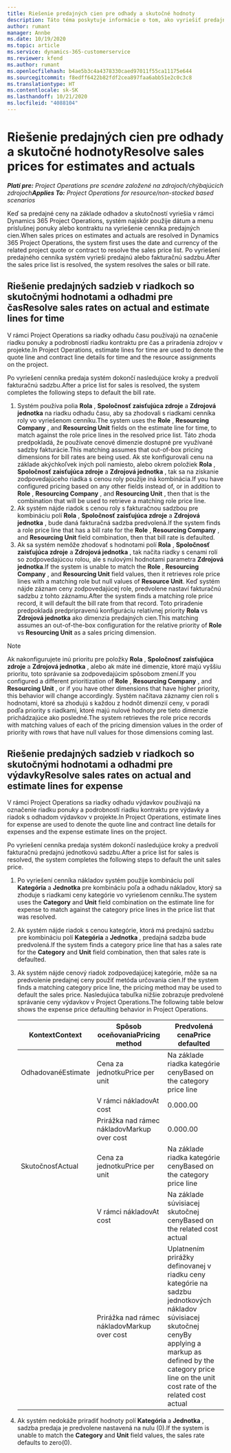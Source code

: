 ```yaml
---
title: Riešenie predajných cien pre odhady a skutočné hodnoty
description: Táto téma poskytuje informácie o tom, ako vyriešiť predajné sadzby pre odhady a skutočnosti.
author: rumant
manager: Annbe
ms.date: 10/19/2020
ms.topic: article
ms.service: dynamics-365-customerservice
ms.reviewer: kfend
ms.author: rumant
ms.openlocfilehash: b4ae5b3c4a4378330caed97011f55ca11175e644
ms.sourcegitcommit: f8edff6422b82fdf2cea897faa6abb51e2c0c3c8
ms.translationtype: HT
ms.contentlocale: sk-SK
ms.lasthandoff: 10/21/2020
ms.locfileid: "4088104"
---
```

# <a name="resolve-sales-prices-for-estimates-and-actuals"></a><span data-ttu-id="28ea9-103">Riešenie predajných cien pre odhady a skutočné hodnoty</span><span class="sxs-lookup"><span data-stu-id="28ea9-103">Resolve sales prices for estimates and actuals</span></span>

<span data-ttu-id="28ea9-104">_**Platí pre:** Project Operations pre scenáre založené na zdrojoch/chýbajúcich zdrojoch_</span><span class="sxs-lookup"><span data-stu-id="28ea9-104">_**Applies To:** Project Operations for resource/non-stocked based scenarios_</span></span>

<span data-ttu-id="28ea9-105">Keď sa predajné ceny na základe odhadov a skutočností vyriešia v rámci Dynamics 365 Project Operations, systém najskôr použije dátum a menu príslušnej ponuky alebo kontraktu na vyriešenie cenníka predajných cien.</span><span class="sxs-lookup"><span data-stu-id="28ea9-105">When sales prices on estimates and actuals are resolved in Dynamics 365 Project Operations, the system first uses the date and currency of the related project quote or contract to resolve the sales price list.</span></span> <span data-ttu-id="28ea9-106">Po vyriešení predajného cenníka systém vyrieši predajnú alebo fakturačnú sadzbu.</span><span class="sxs-lookup"><span data-stu-id="28ea9-106">After the sales price list is resolved, the system resolves the sales or bill rate.</span></span>

## <a name="resolve-sales-rates-on-actual-and-estimate-lines-for-time"></a><span data-ttu-id="28ea9-107">Riešenie predajných sadzieb v riadkoch so skutočnými hodnotami a odhadmi pre čas</span><span class="sxs-lookup"><span data-stu-id="28ea9-107">Resolve sales rates on actual and estimate lines for time</span></span>

<span data-ttu-id="28ea9-108">V rámci Project Operations sa riadky odhadu času používajú na označenie riadku ponuky a podrobností riadku kontraktu pre čas a priradenia zdrojov v projekte.</span><span class="sxs-lookup"><span data-stu-id="28ea9-108">In Project Operations, estimate lines for time are used to denote the quote line and contract line details for time and the resource assignments on the project.</span></span>

<span data-ttu-id="28ea9-109">Po vyriešení cenníka predaja systém dokončí nasledujúce kroky a predvolí fakturačnú sadzbu.</span><span class="sxs-lookup"><span data-stu-id="28ea9-109">After a price list for sales is resolved, the system completes the following steps to default the bill rate.</span></span>

1. <span data-ttu-id="28ea9-110">Systém používa polia **Rola** , **Spoločnosť zaisťujúca zdroje** a **Zdrojová jednotka** na riadku odhadu času, aby sa zhodovali s riadkami cenníka roly vo vyriešenom cenníku.</span><span class="sxs-lookup"><span data-stu-id="28ea9-110">The system uses the **Role** , **Resourcing Company** , and **Resourcing Unit** fields on the estimate line for time, to match against the role price lines in the resolved price list.</span></span> <span data-ttu-id="28ea9-111">Táto zhoda predpokladá, že používate cenové dimenzie dostupné pre využívané sadzby fakturácie.</span><span class="sxs-lookup"><span data-stu-id="28ea9-111">This matching assumes that out-of-box pricing dimensions for bill rates are being used.</span></span> <span data-ttu-id="28ea9-112">Ak ste konfigurovali cenu na základe akýchkoľvek iných polí namiesto, alebo okrem položiek **Rola** , **Spoločnosť zaisťujúca zdroje** a **Zdrojová jednotka** ,  tak sa na získanie zodpovedajúceho riadka s cenou roly použije iná kombinácia.</span><span class="sxs-lookup"><span data-stu-id="28ea9-112">If you have configured pricing based on any other fields instead of, or in addition to **Role** , **Resourcing Company** , and **Resourcing Unit** , then that is the combination that will be used to retrieve a matching role price line.</span></span>
2. <span data-ttu-id="28ea9-113">Ak systém nájde riadok s cenou roly s fakturačnou sadzbou pre kombináciu polí **Rola** , **Spoločnosť zaisťujúca zdroje** a **Zdrojová jednotka** , bude daná fakturačná sadzba predvolená.</span><span class="sxs-lookup"><span data-stu-id="28ea9-113">If the system finds a role price line that has a bill rate for the **Role** , **Resourcing Company** , and **Resourcing Unit** field combination, then that bill rate is defaulted.</span></span>
3. <span data-ttu-id="28ea9-114">Ak sa systém nemôže zhodovať s hodnotami polí **Rola** , **Spoločnosť zaisťujúca zdroje** a **Zdrojová jednotka** , tak načíta riadky s cenami rolí so zodpovedajúcou rolou, ale s nulovými hodnotami parametra **Zdrojová jednotka**.</span><span class="sxs-lookup"><span data-stu-id="28ea9-114">If the system is unable to match the **Role** , **Resourcing Company** , and **Resourcing Unit** field values, then it retrieves role price lines with a matching role but null values of **Resource Unit**.</span></span> <span data-ttu-id="28ea9-115">Keď systém nájde záznam ceny zodpovedajúcej role, predvolene nastaví fakturačnú sadzbu z tohto záznamu.</span><span class="sxs-lookup"><span data-stu-id="28ea9-115">After the system finds a matching role price record, it will default the bill rate from that record.</span></span> <span data-ttu-id="28ea9-116">Toto priradenie predpokladá predpripravenú konfiguráciu relatívnej priority **Rola** vs **Zdrojová jednotka** ako dimenzia predajných cien.</span><span class="sxs-lookup"><span data-stu-id="28ea9-116">This matching assumes an out-of-the-box configuration for the relative priority of **Role** vs **Resourcing Unit** as a sales pricing dimension.</span></span>

> [!NOTE]
> <span data-ttu-id="28ea9-117">Ak nakonfigurujete inú prioritu pre položky **Rola** , **Spoločnosť zaisťujúca zdroje** a **Zdrojová jednotka** , alebo ak máte iné dimenzie, ktoré majú vyššiu prioritu, toto správanie sa zodpovedajúcim spôsobom zmení.</span><span class="sxs-lookup"><span data-stu-id="28ea9-117">If you configured a different prioritization of **Role** , **Resourcing Company** , and **Resourcing Unit** , or if you have other dimensions that have higher priority, this behavior will change accordingly.</span></span> <span data-ttu-id="28ea9-118">Systém načítava záznamy cien rolí s hodnotami, ktoré sa zhodujú s každou z hodnôt dimenzií ceny, v poradí podľa priority s riadkami, ktoré majú nulové hodnoty pre tieto dimenzie prichádzajúce ako posledné.</span><span class="sxs-lookup"><span data-stu-id="28ea9-118">The system retrieves the role price records with matching values of each of the pricing dimension values in the order of priority with rows that have null values for those dimensions coming last.</span></span>

## <a name="resolve-sales-rates-on-actual-and-estimate-lines-for-expense"></a><span data-ttu-id="28ea9-119">Riešenie predajných sadzieb v riadkoch so skutočnými hodnotami a odhadmi pre výdavky</span><span class="sxs-lookup"><span data-stu-id="28ea9-119">Resolve sales rates on actual and estimate lines for expense</span></span>

<span data-ttu-id="28ea9-120">V rámci Project Operations sa riadky odhadu výdavkov používajú na označenie riadku ponuky a podrobností riadku kontraktu pre výdavky a riadok s odhadom výdavkov v projekte.</span><span class="sxs-lookup"><span data-stu-id="28ea9-120">In Project Operations, estimate lines for expense are used to denote the quote line and contract line details for expenses and the expense estimate lines on the project.</span></span>

<span data-ttu-id="28ea9-121">Po vyriešení cenníka predaja systém dokončí nasledujúce kroky a predvolí fakturačnú predajnú jednotkovú sadzbu.</span><span class="sxs-lookup"><span data-stu-id="28ea9-121">After a price list for sales is resolved, the system completes the following steps to default the unit sales price.</span></span>

1. <span data-ttu-id="28ea9-122">Po vyriešení cenníka nákladov systém použije kombináciu polí **Kategória** a **Jednotka** pre kombináciu poľa a odhadu nákladov, ktorý sa zhoduje s riadkami ceny kategórie vo vyriešenom cenníku.</span><span class="sxs-lookup"><span data-stu-id="28ea9-122">The system uses the **Category** and **Unit** field combination on the estimate line for expense to match against the category price lines in the price list that was resolved.</span></span>
2. <span data-ttu-id="28ea9-123">Ak systém nájde riadok s cenou kategórie, ktorá má predajnú sadzbu pre kombináciu polí **Kategória** a **Jednotka** , predajná sadzba bude predvolená.</span><span class="sxs-lookup"><span data-stu-id="28ea9-123">If the system finds a category price line that has a sales rate for the **Category** and **Unit** field combination, then that sales rate is defaulted.</span></span>
3. <span data-ttu-id="28ea9-124">Ak systém nájde cenový riadok zodpovedajúcej kategórie, môže sa na predvolenie predajnej ceny použiť metóda určovania cien.</span><span class="sxs-lookup"><span data-stu-id="28ea9-124">If the system finds a matching category price line, the pricing method may be used to default the sales price.</span></span> <span data-ttu-id="28ea9-125">Nasledujúca tabuľka nižšie zobrazuje predvolené správanie ceny výdavkov v Project Operations.</span><span class="sxs-lookup"><span data-stu-id="28ea9-125">The following table below shows the expense price defaulting behavior in Project Operations.</span></span>

    | <span data-ttu-id="28ea9-126">Kontext</span><span class="sxs-lookup"><span data-stu-id="28ea9-126">Context</span></span> | <span data-ttu-id="28ea9-127">Spôsob oceňovania</span><span class="sxs-lookup"><span data-stu-id="28ea9-127">Pricing method</span></span> | <span data-ttu-id="28ea9-128">Predvolená cena</span><span class="sxs-lookup"><span data-stu-id="28ea9-128">Price defaulted</span></span> |
    | --- | --- | --- |
    | <span data-ttu-id="28ea9-129">Odhadované</span><span class="sxs-lookup"><span data-stu-id="28ea9-129">Estimate</span></span> | <span data-ttu-id="28ea9-130">Cena za jednotku</span><span class="sxs-lookup"><span data-stu-id="28ea9-130">Price per unit</span></span> | <span data-ttu-id="28ea9-131">Na základe riadka kategórie ceny</span><span class="sxs-lookup"><span data-stu-id="28ea9-131">Based on the category price line</span></span> |
    | &nbsp; | <span data-ttu-id="28ea9-132">V rámci nákladov</span><span class="sxs-lookup"><span data-stu-id="28ea9-132">At cost</span></span> | <span data-ttu-id="28ea9-133">0.00</span><span class="sxs-lookup"><span data-stu-id="28ea9-133">0.00</span></span> |
    | &nbsp; | <span data-ttu-id="28ea9-134">Prirážka nad rámec nákladov</span><span class="sxs-lookup"><span data-stu-id="28ea9-134">Markup over cost</span></span> | <span data-ttu-id="28ea9-135">0.00</span><span class="sxs-lookup"><span data-stu-id="28ea9-135">0.00</span></span> |
    | <span data-ttu-id="28ea9-136">Skutočnosť</span><span class="sxs-lookup"><span data-stu-id="28ea9-136">Actual</span></span> | <span data-ttu-id="28ea9-137">Cena za jednotku</span><span class="sxs-lookup"><span data-stu-id="28ea9-137">Price per unit</span></span> | <span data-ttu-id="28ea9-138">Na základe riadka kategórie ceny</span><span class="sxs-lookup"><span data-stu-id="28ea9-138">Based on the category price line</span></span> |
    | &nbsp; | <span data-ttu-id="28ea9-139">V rámci nákladov</span><span class="sxs-lookup"><span data-stu-id="28ea9-139">At cost</span></span> | <span data-ttu-id="28ea9-140">Na základe súvisiacej skutočnej ceny</span><span class="sxs-lookup"><span data-stu-id="28ea9-140">Based on the related cost actual</span></span> |
    | &nbsp; | <span data-ttu-id="28ea9-141">Prirážka nad rámec nákladov</span><span class="sxs-lookup"><span data-stu-id="28ea9-141">Markup over cost</span></span> | <span data-ttu-id="28ea9-142">Uplatnením prirážky definovanej v riadku ceny kategórie na sadzbu jednotkových nákladov súvisiacej skutočnej ceny</span><span class="sxs-lookup"><span data-stu-id="28ea9-142">By applying a markup as defined by the category price line on the unit cost rate of the related cost actual</span></span> |

4. <span data-ttu-id="28ea9-143">Ak systém nedokáže priradiť hodnoty polí **Kategória** a **Jednotka** , sadzba predaja je predvolene nastavená na nulu (0).</span><span class="sxs-lookup"><span data-stu-id="28ea9-143">If the system is unable to match the **Category** and **Unit** field values, the sales rate defaults to zero(0).</span></span>
